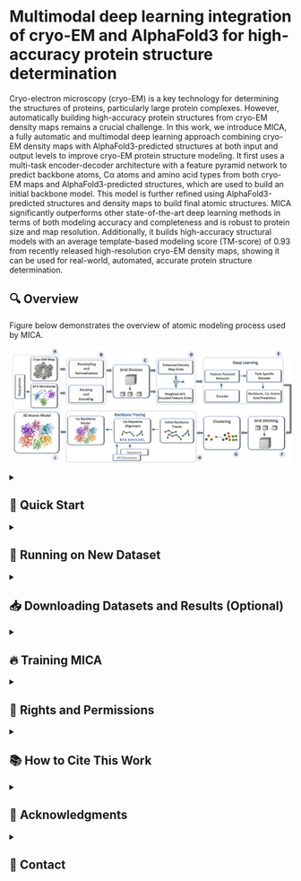 # Multimodal deep learning integration of cryo-EM and AlphaFold3 for high-accuracy protein structure determination 

Cryo-electron microscopy (cryo-EM) is a key technology for determining the structures of proteins, particularly large protein complexes. However, automatically building high-accuracy protein structures from cryo-EM density maps remains a crucial challenge. In this work, we introduce MICA, a fully automatic and multimodal deep learning approach combining cryo-EM density maps with AlphaFold3-predicted structures at both input and output levels to improve cryo-EM protein structure modeling. It first uses a multi-task encoder-decoder architecture with a feature pyramid network to predict backbone atoms, Cα atoms and amino acid types from both cryo-EM maps and AlphaFold3-predicted structures, which are used to build an initial backbone model. This model is further refined using AlphaFold3-predicted structures and density maps to build final atomic structures. MICA significantly outperforms other state-of-the-art deep learning methods in terms of both modeling accuracy and completeness and is robust to protein size and map resolution. Additionally, it builds high-accuracy structural models with an average template-based modeling score (TM-score) of 0.93 from recently released high-resolution cryo-EM density maps, showing it can be used for real-world, automated, accurate protein structure determination.

## 🔍 Overview
Figure below demonstrates the overview of atomic modeling process used by MICA.

![Alt text](<assets/General_Overview.jpg>)

<details>
<summary><h2>🚀 Quick Start</h2></summary>

### 1. Clone the Repository
```
git clone https://github.com/jianlin-cheng/MICA
cd MICA
```

### 2. Set Up Conda Environment
Create and activate the conda environment using the provided YAML file:

```
conda env create -f environment.yml
conda activate MICA
```

### 3. Download MICA Model
```
curl https://zenodo.org/records/15756654/files/trained_models.tar.gz?download=1 --output trained_models.tar.gz
tar -xzvf trained_models.tar.gz
rm trained_models.tar.gz
```

### 4. Download Sample Data for Inference
```
curl https://zenodo.org/records/15756654/files/input.tar.gz?download=1 --output input.tar.gz
tar -xzvf input.tar.gz
rm input.tar.gz
```

### 5. Inference on Sample Data 
Run inference on sample data to make sure the installation has been done correctly.
```
python run.py -m input/15635/emd_15635.map -f input/15635/8at6.fasta -i input/15635 --run_pulchra --pulchra_path=modules/pulchra304/src/pulchra --resolution=3.7
```

</details>

<details>
<summary><h2>📂 Running on New Dataset</h2></summary>

### 🔧 Step 1: Install and Configure PHENIX (Skip this step if you already have Phenix on your machine)

1. Visit the [PHENIX download website](https://phenix-online.org/download)
2. Click on **Request a password** using your institutional email
3. Once you get *username* and *password* go to **Download official release**
4. Download the command-line installer for your machine
5. Set up Phenix
6. Verify the Phenix installation and grab path to phenix_env.sh

**For complete instructions on installing and setting up Phenix visit [PHENIX website](https://phenix-online.org/documentation/install-setup-run.html)**

### 🔮 Step 2: Inference on New Dataset
#### 📋 Prerequisites
- FASTA sequence file (e.g., `8at6.fasta`)
- Cryo-EM density map (e.g., `emd_15635.map`)
- PHENIX installed

#### 📁 Directory Structure
Your directory structure should be something like this; initially containing 8at6.fasta and emd_15635.map:
```
MICA/
└── input/
    └── 15635/
        ├── AF3_chains/
        ├── AF3_docked_models/
        ├── AF3_domains/
        ├── AF3_JSON/
        │   ├── 8AT6_1.json
        │   ├── 8AT6_2.json
        │   └── 8AT6_3.json
        ├── AF3_PDBs/
        ├── AF3_results/
        │   ├── 8at6_1/
        │   ├── 8at6_2/
        │   └── 8at6_3/
        ├── AF3_structures/
        ├── 8at6.fasta
        ├── 15635_af3_docked.pdb
        └── emd_15635.map
```

Run the following commands sequentially inside *MICA location*.

#### 2.1 Generate AlphaFold3 JSON files
**Required Format:**
```bash
python utils/fasta_to_AF3_json.py -f <path/to/fasta/file> -n <protein_name or Map ID>
```

**Example:**
```bash
python utils/fasta_to_AF3_json.py -f input/15635/8at6.fasta -n 15635
```

- Upload generated JSON files to [AlphaFold3 server](https://alphafoldserver.com)
- Download results and place in:
  - `input/15635/AF3_results/8at6_1/*model_0.cif`
  - `input/15635/AF3_results/8at6_2/*model_0.cif`
  - `input/15635/AF3_results/8at6_3/*model_0.cif`

#### 2.2 Process AlphaFold3 results
**Required Format:**
```bash
python utils/process_AF3_results.py -f <path/to/fasta/file> -a <path/to/AF3_results>
```

**Example:**
```bash
python utils/process_AF3_results.py -f input/15635/8at6.fasta -a input/15635/AF3_results
```

#### 2.3 Get map parameters if Cryo-EM map is available in EMDB website (Optional)

**Required Format:**
```bash
python utils/emdb_extractor.py --emdb_id <EMDB_ID>
```

**Example:**
```bash
python utils/emdb_extractor.py --emdb_id 15635
```

#### 2.4 Dock domains into cryo-EM map
**Required Format:**
```bash
python utils/dock_in_map.py \
    -m <path/to/cryo-EM/map> \
    -c <contour_level> \
    -r <resolution> \
    -f <path/to/fasta/file> \
    -a <path/to/AF3_results> \
    --phenix_act <path/to/phenix/activation>
```

**Example:**
```bash
python utils/dock_in_map.py \
    -m input/15635/emd_15635.map \
    -c 0.0242 \
    -r 3.7 \
    -f input/15635/8at6.fasta \
    -a input/15635/AF3_results \
    --phenix_act ../phenix/phenix-1.20.1-4487/phenix_env.sh
```

#### 2.5 Run data preprocessing, deep learning prediction and atomic model building
**Required Format:**
```bash
python run.py \
    -m <path/to/cryo-EM/map> \
    -f <path/to/fasta/file> \
    -i <protein/dataset_identifier> \
    --run_pulchra \
    --pulchra_path=<path/to/pulchra> \
    --run_phenix \
    --phenix_act=<path/to/phenix/activation> \
    --resolution=<resolution>
```

**Example:**
```bash
python run.py \
    -m input/15635/emd_15635.map \
    -f input/15635/8at6.fasta \
    -i input/15635 \
    --run_pulchra \
    --pulchra_path=modules/pulchra304/src/pulchra \
    --run_phenix \
    --phenix_act=../phenix/phenix-1.20.1-4487/phenix_env.sh \
    --resolution=3.7
```

#### 2.6 Results
Final atomic model will be saved in: `output/15635_8at6_MICA_all_atom_model.pdb`

</details>

<details>
<summary><h2>📥 Downloading Datasets and Results (Optional)</h2></summary>

This section provides instructions for downloading the training dataset, test dataset, and pre-computed results for the MICA project.

### 📊 Available Downloads

| Dataset | Size | Description | Use Case |
|---------|------|-------------|----------|
| **Training Dataset** | ~48 GB | Curated cryo-EM maps with corresponding FASTA sequences, PDB files, and AlphaFold3 structures for model training | Model development and training |
| **Test Dataset** | ~20 GB | Evaluation datasets containing cryo-EM maps and associated FASTA sequences, ground truth structures and AlphaFold3 structures | Model validation and benchmarking |
| **Pre-computed Results** | ~150 MB | MICA predictions on test results | Comparison and analysis |

### 1. Downloading Training Dataset (Optional)
```
curl https://zenodo.org/records/15756654/files/Training_Dataset.tar.gz?download=1 --output Training_Dataset.tar.gz
tar -xzvf Training_Dataset.tar.gz
rm Training_Dataset.tar.gz
```

### 2. Downloading Test Dataset (Optional)
```
curl https://zenodo.org/records/15756654/files/Test_Dataset.tar.gz?download=1 --output Test_Dataset.tar.gz
tar -xzvf Test_Dataset.tar.gz
rm Test_Dataset.tar.gz
```

### 3. Downloading Pre-computed Results for MICA (Optional)
```
curl https://zenodo.org/records/15756654/files/Results.tar.gz?download=1 --output Results.tar.gz
tar -xzvf Results.tar.gz
rm Results.tar.gz
```

</details>

<details>
<summary><h2>🔥 Training MICA </h2></summary>

This section provides comprehensive instructions for training MICA from scratch.

### 📁 Initial Training Dataset Structure
```
Training_Dataset/
└── Raw_Data/
    └── 0071/                    # Dataset entry 0071
        ├── 6qve.fasta          # Protein FASTA file
        ├── 6qve.pdb            # Ground Truth PDB structure
        ├── 0071_af3_docked.pdb # AF3 docked structure
        └── emd_0071.map        # Cryo-EM density map
```
### 🚀 Training Process

### 1. Download Training Dataset
Download Training Dataset from previous step (skip this step if you have already downloaded or are going to use your own data)

If using your own data, please compile the data in the same format as in *Initial Training Dataset Structure*

### 2. Create Full Training Data with Grids
```bash
sh create_training_data.sh
```

After running this script, your training dataset directory structure should look like:
```
Training_Dataset/
├── Grids/
│   ├── AA_masks/                # Amino acid mask files
│   ├── ALA_encodings/           # Alanine residue encodings
│   ├── ARG_encodings/           # Arginine residue encodings
│   ├── ASN_encodings/           # Asparagine residue encodings
│   ├── ASP_encodings/           # Aspartic acid residue encodings
│   ├── BB_masks/                # Backbone mask files
│   ├── C_encodings/             # Carbon atom encodings
│   ├── CA_encodings/            # Alpha carbon encodings
│   ├── CA_masks/                # Alpha carbon mask files
│   ├── CYS_encodings/           # Cysteine residue encodings
│   ├── GLN_encodings/           # Glutamine residue encodings
│   ├── GLU_encodings/           # Glutamic acid residue encodings
│   ├── GLY_encodings/           # Glycine residue encodings
│   ├── HIS_encodings/           # Histidine residue encodings
│   ├── ILE_encodings/           # Isoleucine residue encodings
│   ├── LEU_encodings/           # Leucine residue encodings
│   ├── LYS_encodings/           # Lysine residue encodings
│   ├── MET_encodings/           # Methionine residue encodings
│   ├── N_encodings/             # Nitrogen atom encodings
│   ├── normalized_maps/         # Normalized density maps
│   ├── O_encodings/             # Oxygen atom encodings
│   ├── PHE_encodings/           # Phenylalanine residue encodings
│   ├── PRO_encodings/           # Proline residue encodings
│   ├── SER_encodings/           # Serine residue encodings
│   ├── THR_encodings/           # Threonine residue encodings
│   ├── TRP_encodings/           # Tryptophan residue encodings
│   ├── TYR_encodings/           # Tyrosine residue encodings
│   └── VAL_encodings/           # Valine residue encodings
├── Processed_Data/              # Intermediate processed files
└── Raw_Data/
    └── 0071/                    # Dataset entry 0071
        ├── 6qve.fasta          # Protein sequence file
        ├── 6qve.pdb            # Experimental structure
        ├── 0071_af3_docked.pdb # AF3 docked structure
        └── emd_0071.map        # Cryo-EM density map
```

### 3. Run Training
```bash
python train.py
```

### ⚙️ Parameter Tuning

Parameters tuning can be found in `training_config.py` or passed directly to `train.py`

**Required Format:**
```bash
python train.py --batch_size <size> --learning_rate <rate> --epochs <num>
```

**Example:**
```bash
python train.py --batch_size 4 --learning_rate 0.0001 --epochs 100
```

</details>

<details>
<summary><h2>📄 Rights and Permissions</h2></summary>

Open Access \
This article is licensed under a Creative Commons Attribution 4.0 International License, which permits use, sharing, adaptation, distribution and reproduction in any medium or format, as long as you give appropriate credit to the original author(s) and the source, provide a link to the Creative Commons license, and indicate if changes were made. The images or other third party material in this article are included in the article's Creative Commons license, unless indicated otherwise in a credit line to the material. If material is not included in the article's Creative Commons license and your intended use is not permitted by statutory regulation or exceeds the permitted use, you will need to obtain permission directly from the copyright holder. To view a copy of this license, visit http://creativecommons.org/licenses/by/4.0/.

### 🔐 Data Usage Rights

The datasets provided with MICA are derived from publicly available sources:

- **Cryo-EM density maps**: Retrieved from the Electron Microscopy Data Bank (EMDB)
- **Protein structures**: Retrieved from the Protein Data Bank (PDB)
- **AlphaFold3 predictions**: Generated using the AlphaFold Server

</details>

<details>
<summary><h2>📚 How to Cite This Work</h2></summary>

### Primary Citation

If you use MICA in your research, please cite our paper:

```bibtex
@article{Gyawali2025.07.03.663071,
	author = {Gyawali, Rajan and Dhakal, Ashwin and Cheng, Jianlin},
	title = {Multimodal deep learning integration of cryo-EM and AlphaFold3 for high-accuracy protein structure determination},
	elocation-id = {2025.07.03.663071},
	year = {2025},
	doi = {10.1101/2025.07.03.663071},
	publisher = {Cold Spring Harbor Laboratory},
	issn = {2692-8205},
	URL = {https://www.biorxiv.org/content/early/2025/07/03/2025.07.03.663071},
	journal = {bioRxiv}
}

```

### Dataset Citation

If you use our curated datasets, please also cite:

```bibtex
@dataset{gyawali_2025_15756654,
	author = {Gyawali, Rajan and Dhakal, Ashwin and Cheng, Jianlin},
	title = {Multimodal deep learning integration of cryo-EM and AlphaFold3 for high-accuracy protein structure determination},
	year = {2025},
	publisher={Zenodo},
	doi={10.5281/zenodo.15756654},
	url={https://zenodo.org/records/15756654},
}
```

</details>

<details>
<summary><h2>🙏 Acknowledgments</h2></summary>



This project utilizes several key computational tools for data preprocessing and postprocessing. We gratefully acknowledge and thank the developers and maintainers of Phenix, Merizo, Pulchra, and EModelX(+AF) for their invaluable contributions to the structural biology community. 

**Phenix** has been utilized for docking AlphaFold3 predicted structures into cryo-EM density maps and refining the full atom model built by MICA.

**Merizo** has been used for domain segmentation from AlphaFold3-predicted structures.

**EModelX(+AF)** has been utilized for backbone tracing from the results predicted from deep learning model of the MICA.

**PULCHRA** has been used for full atom model building from the Cα-backbone model.

If you use MICA in your research, please cite the following tools as well:

### Phenix
```bibtex
@article{Liebschner2019,
	author = {Liebschner, Dorothee and Afonine, Pavel V. and Baker, Matthew L. and Bunkóczi, Gábor and Chen, Vincent B. and Croll, Tristan I. and Hintze, Bradley and Hung, Li-Wei and Jain, Swati and McCoy, Airlie J. and Moriarty, Nigel W. and Oeffner, Robert D. and Poon, Billy K. and Prisant, Michael G. and Read, Randy J. and Richardson, Jane S. and Richardson, David C. and Sammito, Massimo D. and Sobolev, Oleg V. and Stockwell, Dawn H. and Terwilliger, Thomas C. and Urzhumtsev, Alexandre G. and Videau, Lizbeth L. and Williams, Christopher J. and Adams, Paul D.},
	title = {Macromolecular structure determination using X-rays, neutrons and electrons: recent developments in Phenix},
	journal = {Acta Crystallographica Section D: Structural Biology},
	volume = {75},
	number = {10},
	pages = {861-877},
	year = {2019},
	doi = {10.1107/S2059798319011471}
}
```

```bibtex
@article{Afonine2018,
	author = {Afonine, Pavel V. and Poon, Billy K. and Read, Randy J. and Sobolev, Oleg V. and Terwilliger, Thomas C. and Urzhumtsev, Alexandre and Adams, Paul D.},
	title = {Real-space refinement in PHENIX for cryo-EM and crystallography},
	journal = {Acta Crystallographica Section D},
	volume = {74},
	number = {6},
	pages = {531-544},
	year = {2018},
	doi = {10.1107/S2059798318006551}
}
```
### Merizo
```bibtex
@article{Postic2017,
	author = {Postic, Guillaume and Ghouzam, Yassine and Guiraud, Vincent and Gelly, Jean-Christophe},
	title = {Membrane positioning for high-and low-resolution protein structures through a binary classification approach},
	journal = {Protein Engineering, Design and Selection},
	volume = {30},
	number = {6},
	pages = {431-439},
	year = {2017},
	doi = {10.1093/protein/gzx010}
}
```

### EModelX(+AF)
```bibtex
@article{Chen2024,
	author = {Chen, Sheng and Su, Zhuohan and Shen, Dongsheng and Wang, Zhenwei and Ke, Yusong and Zeng, Jianyang and Ma, Jianpeng},
	title = {Protein complex structure modeling by cross-modal alignment between cryo-EM maps and protein sequences},
	journal = {Nature Communications},
	volume = {15},
	number = {1},
	pages = {8808},
	year = {2024},
	doi = {10.1038/s41467-024-52933-3}
}
```

### PULCHRA
```bibtex
@article{Rotkiewicz2008,
	author = {Rotkiewicz, Piotr and Skolnick, Jeffrey},
	title = {Fast procedure for reconstruction of full-atom protein models from reduced representations},
	journal = {Journal of Computational Chemistry},
	volume = {29},
	number = {9},
	pages = {1460-1465},
	year = {2008},
	doi = {10.1002/jcc.20906}
}
```

## License

Please ensure compliance with the individual licenses of each tool when using them in your research.
</details>

<details>
<summary><h2>📧 Contact</h2></summary>

**Jianlin (Jack) Cheng, PhD, AAAS Fellow**  
Curators' Distinguished Professor   
Department of Electrical Engineering and Computer Science  
University of Missouri  
Columbia, MO 65211, USA  
 **Email**: [chengji@missouri.edu](mailto:chengji@missouri.edu)

</details>
